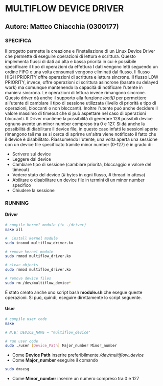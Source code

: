 # MULTIFLOW DEVICE DRIVER
## Autore: Matteo Chiacchia (0300177)


### SPECIFICA
Il progetto permette la creazione e l'installazione di un Linux Device Driver che permette di eseguire operazioni di lettura e scrittura.
Questo implementa flussi di dati ad alta e bassa priorità in cui è possibile specificare il tipo di operazioni da effettura
I dati vengono letti seguendo un ordine FIFO e una volta consumati vengono eliminati dal flusso. 
Il flusso HIGH PRIORITY offre operazioni di scrittura e lettura sincrone. Il flusso LOW PRIORITY, invece, offre operazioni di scrittura asincrone (basate su delayed work) ma comunque mantenendo la capacità di notificare l'utente in maniera sincrona. Le operazioni di lettura invece rimangono sincrone. Questo driver dà anche il supporto alla funzione *ioctl()* per permettere all'utente di cambiare il tipo di sessione utilizzata (livello di priorità e tipo di operazioni, bloccanti o non bloccanti). Inoltre l'utente può anche decidere il valore massimo di timeout che si può aspettare nel caso di operazioni bloccanti. 
Il Driver mantiene la possibilità di generare 128 possibili device ognuno avente un minor number compreso tra 0 e 127.
Si dà anche la possibilità di diabilitare il device file, in questo caso infatti le sessioni aperte rimangono tali ma se si cerca di aprirne un'altra viene notificato il fatto che il device è disabilitato.
Riassumendo l'utente, una volta aperta una sessione con un device file specificato tramite minor number (0-127) è in grado di:
* Scrivere sul device
* Leggere dal device
* Cambiare tipo di sessione (cambiare priorità, bloccaggio e valore del timeout)
* Vedere stato del device (# bytes in ogni flusso, # thread in attesa)
* Abilitare o disabilitare un device file in termini di un minor number specifico
* Chiudere la sessione

### RUNNING

#### Driver
```bash
# compile kernel module (in ./driver)
make all

#  install kernel module
sudo insmod multiflow_driver.ko

# remove kernel module
sudo rmmod multiflow_driver.ko

# clean objects
sudo rmmod multiflow_driver.ko

# remove device files
sudo rm /dev/multiflow_device*

```

È stato creato anche uno script bash **module.sh** che esegue queste operazioni. Si può, quindi, eseguire direttamente lo script seguente.

#### User
```bash
# compile user code
make

# N.B: DEVICE_NAME = "multiflow_device"

# run user code
sudo ./user [Device_Path] Major_number Minor_number
```

* Come **Device Path** inserire preferibilmente */dev/multiflow_device*
* Come **Major_number** eseguire il comando
```bash
sudo dmsesg
```
* Come **Minor_number** inserire un numero compreso tra 0 e 127


